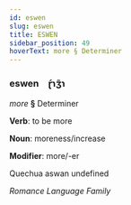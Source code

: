 ```yaml
---
id: eswen
slug: eswen
title: ESWEN
sidebar_position: 49
hoverText: more § Determiner
---
```


### eswen&emsp;<span kind="abugida">ɽ́ɿʒ̃ɿ</span>

*more* **§** Determiner

**Verb**: to be more

**Noun**: moreness/increase

**Modifier**: more/-er

Quechua aswan undefined

*Romance Language Family*